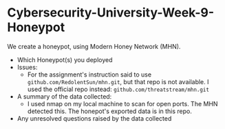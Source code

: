 # Cybersecurity-University-Week-9-Honeypot

We create a honeypot, using  Modern Honey Network (MHN).

- Which Honeypot(s) you deployed
- Issues:
  - For the assignment's instruction said to use ```github.com/RedolentSun/mhn.git```, but that repo is not available. I used the official repo instead: 
    ```github.com/threatstream/mhn.git```
- A summary of the data collected:
  - I used nmap on my local machine to scan for open ports. The MHN detected this. The honepot's exported data is in this repo.
- Any unresolved questions raised by the data collected
